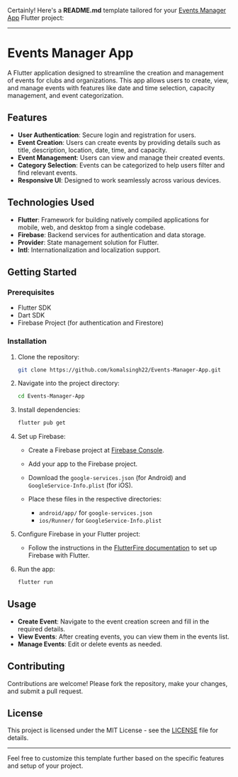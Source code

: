 Certainly! Here's a **README.md** template tailored for your [Events Manager App](https://github.com/komalsingh22/Events-Manager-App) Flutter project:

---

# Events Manager App

A Flutter application designed to streamline the creation and management of events for clubs and organizations. This app allows users to create, view, and manage events with features like date and time selection, capacity management, and event categorization.

## Features

* **User Authentication**: Secure login and registration for users.
* **Event Creation**: Users can create events by providing details such as title, description, location, date, time, and capacity.
* **Event Management**: Users can view and manage their created events.
* **Category Selection**: Events can be categorized to help users filter and find relevant events.
* **Responsive UI**: Designed to work seamlessly across various devices.

## Technologies Used

* **Flutter**: Framework for building natively compiled applications for mobile, web, and desktop from a single codebase.
* **Firebase**: Backend services for authentication and data storage.
* **Provider**: State management solution for Flutter.
* **Intl**: Internationalization and localization support.

## Getting Started

### Prerequisites

* Flutter SDK
* Dart SDK
* Firebase Project (for authentication and Firestore)

### Installation

1. Clone the repository:

   ```bash
   git clone https://github.com/komalsingh22/Events-Manager-App.git
   ```

2. Navigate into the project directory:

   ```bash
   cd Events-Manager-App
   ```

3. Install dependencies:

   ```bash
   flutter pub get
   ```

4. Set up Firebase:

   * Create a Firebase project at [Firebase Console](https://console.firebase.google.com/).
   * Add your app to the Firebase project.
   * Download the `google-services.json` (for Android) and `GoogleService-Info.plist` (for iOS).
   * Place these files in the respective directories:

     * `android/app/` for `google-services.json`
     * `ios/Runner/` for `GoogleService-Info.plist`

5. Configure Firebase in your Flutter project:

   * Follow the instructions in the [FlutterFire documentation](https://firebase.flutter.dev/docs/overview) to set up Firebase with Flutter.

6. Run the app:

   ```bash
   flutter run
   ```

## Usage

* **Create Event**: Navigate to the event creation screen and fill in the required details.
* **View Events**: After creating events, you can view them in the events list.
* **Manage Events**: Edit or delete events as needed.

## Contributing

Contributions are welcome! Please fork the repository, make your changes, and submit a pull request.

## License

This project is licensed under the MIT License - see the [LICENSE](LICENSE) file for details.

---

Feel free to customize this template further based on the specific features and setup of your project.
